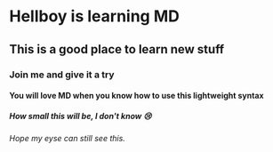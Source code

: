 # Hellboy is learning MD
## This is a good place to learn new stuff
### Join me and give it a try
#### You will love MD when you know how to use this lightweight syntax
##### How small this will be, I don't know :cry: 
###### Hope my eyse can still see this.
